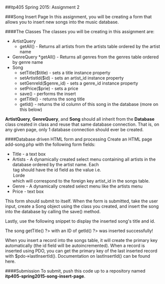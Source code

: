 ##itp405 Spring 2015: Assignment 2

###Song Insert Page
In this assignment, you will be creating a form that allows you to insert new songs into the music database.

####The Classes
The classes you will be creating in this assignment are:

* ArtistQuery
  * getAll() - Returns all artists from the artists table ordered by the artist name
* GenreQuery
  *getAll() - Returns all genres from the genres table ordered by genre name
* Song
  * setTitle($title) - sets a title instance property
  * setArtistId($id) - sets an artist_id instance property
  * setGenreId($genre_id) - sets a genre_id instance property
  * setPrice($prie) - sets a price
  * save() - performs the insert
  * getTitle() - returns the song title
  * getId() - returns the id column of this song in the database (more on this below)

**ArtistQuery**, **GenreQuery**, and **Song** should all inherit from the **Database** class created in class and reuse that same database connection. That is, on any given page, only 1 database connection should ever be created.

####Database driven HTML form and processing
Create an HTML page add-song.php with the following form fields:

* Title - a text box
* Artists - A dynamically created select menu containing all artists in the database ordered by the artist name. Each <option> tag should have the id field as the value i.e. <option value="9">Lorde</option> which will correspond to the foreign key artist_id in the songs table.
* Genre - A dynamically created select menu like the artists menu
* Price - text box

This form should submit to itself. When the form is submitted, take the user input, create a Song object using the class you created, and insert the song into the database by calling the save() method.

Lastly, use the following snippet to display the inserted song's title and id.

<p>The song <?php echo $song->getTitle() ?>
   with an ID of <?php echo $song->getId() ?>
   was inserted successfully!</p>
When you insert a record into the songs table, it will create the primary key automatically (the id field will be autoincremented). When a record is inserted using PDO, you can get the primary key of the last inserted record with $pdo->lastInsertId(). Documentation on lastInsertId() can be found here.

####Submission
To submit, push this code up to a repository named **itp405-spring2015-song-insert-page**.

